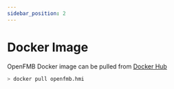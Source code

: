 ```yaml
---
sidebar_position: 2
---
```


# Docker Image

OpenFMB Docker image can be pulled from [Docker Hub](https://hub.docker.com/)

```bash
> docker pull openfmb.hmi
```

